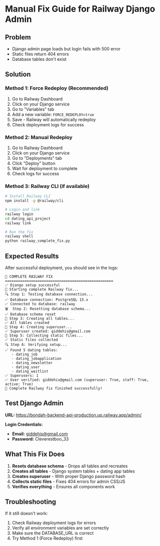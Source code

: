 # Manual Fix Guide for Railway Django Admin

## Problem
- Django admin page loads but login fails with 500 error
- Static files return 404 errors
- Database tables don't exist

## Solution

### Method 1: Force Redeploy (Recommended)
1. Go to Railway Dashboard
2. Click on your Django service
3. Go to "Variables" tab
4. Add a new variable: `FORCE_REDEPLOY=true`
5. Save - Railway will automatically redeploy
6. Check deployment logs for success

### Method 2: Manual Redeploy
1. Go to Railway Dashboard
2. Click on your Django service
3. Go to "Deployments" tab
4. Click "Deploy" button
5. Wait for deployment to complete
6. Check logs for success

### Method 3: Railway CLI (if available)
```bash
# Install Railway CLI
npm install -g @railway/cli

# Login and link
railway login
cd dating_api_project
railway link

# Run the fix
railway shell
python railway_complete_fix.py
```

## Expected Results

After successful deployment, you should see in the logs:
```
🚀 COMPLETE RAILWAY FIX
==================================================
✅ Django setup successful
🚀 Starting complete Railway fix...
🔍 Step 1: Testing database connection...
✅ Database connection: PostgreSQL 15.x
✅ Connected to database: railway
🗑️  Step 2: Resetting database schema...
✅ Database schema reset
📝 Step 3: Creating all tables...
✅ All tables created
👤 Step 4: Creating superuser...
✅ Superuser created: giddehis@gmail.com
📁 Step 5: Collecting static files...
✅ Static files collected
🔍 Step 6: Verifying setup...
✅ Found 5 dating tables:
   - dating_job
   - dating_jobapplication
   - dating_newsletter
   - dating_user
   - dating_waitlist
✅ Superusers: 1
✅ User verified: giddehis@gmail.com (superuser: True, staff: True, active: True)
🎉 Complete Railway fix finished successfully!
```

## Test Django Admin

**URL:** https://bondah-backend-api-production.up.railway.app/admin/

**Login Credentials:**
- **Email:** giddehis@gmail.com
- **Password:** Cleverestboo_33

## What This Fix Does

1. **Resets database schema** - Drops all tables and recreates
2. **Creates all tables** - Django system tables + dating app tables
3. **Creates superuser** - With proper Django password hash
4. **Collects static files** - Fixes 404 errors for admin CSS/JS
5. **Verifies everything** - Ensures all components work

## Troubleshooting

If it still doesn't work:
1. Check Railway deployment logs for errors
2. Verify all environment variables are set correctly
3. Make sure the DATABASE_URL is correct
4. Try Method 1 (Force Redeploy) first
